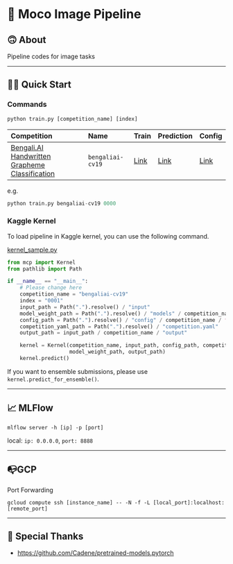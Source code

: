 # 🐅 Moco Image Pipeline
## 🙃 About
Pipeline codes for image tasks

---

## 🏃‍♂️ Quick Start

### Commands

```py
python train.py [competition_name] [index]
```

|Competition|Name|Train|Prediction|Config|
|:-|:-|:-|:-|:-|
|[Bengali.AI Handwritten Grapheme Classification](https://www.kaggle.com/c/bengaliai-cv19)|`bengaliai-cv19` | [Link](https://github.com/j20232/bengali/blob/master/competition/Bengali.py) | [Link](https://github.com/j20232/bengali/blob/master/competition/BengaliKernel.py) |[Link](https://github.com/j20232/moco_image_pipeline/tree/master/config/bengaliai-cv19")|

e.g.

```py
python train.py bengaliai-cv19 0000
```

### Kaggle Kernel
To load pipeline in Kaggle kernel, you can use the following command.

[kernel_sample.py](https://github.com/j20232/moco_image_pipeline/blob/master/kernel_sample.py)

```py
from mcp import Kernel
from pathlib import Path

if __name__ == "__main__":
    # Please change here
    competition_name = "bengaliai-cv19"
    index = "0001"
    input_path = Path(".").resolve() / "input"
    model_weight_path = Path(".").resolve() / "models" / competition_name / index / f"{index}.pth"
    config_path = Path(".").resolve() / "config" / competition_name / f"{index}.yaml"
    competition_yaml_path = Path(".").resolve() / "competition.yaml"
    output_path = input_path / competition_name / "output"

    kernel = Kernel(competition_name, input_path, config_path, competition_yaml_path,
                    model_weight_path, output_path)
    kernel.predict()
```

If you want to ensemble submissions, please use `kernel.predict_for_ensemble()`.  

---

## 📈 MLFlow

```
mlflow server -h [ip] -p [port]
```

local: `ip: 0.0.0.0`, `port: 8888`

---

## 📭GCP

Port Forwarding

```
gcloud compute ssh [instance_name] -- -N -f -L [local_port]:localhost:[remote_port]
```

---

## 👏 Special Thanks

- https://github.com/Cadene/pretrained-models.pytorch
